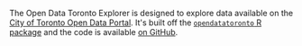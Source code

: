 The Open Data Toronto Explorer is designed to explore data available on the [City of Toronto Open Data Portal](https://open.toronto.ca/). It's built off the [`opendatatoronto` R package](https://sharlagelfand.github.io/opendatatoronto/) and the code is available [on GitHub](https://github.com/sharlagelfand/odtexplorer).
